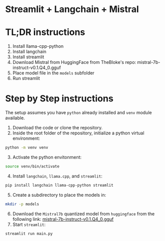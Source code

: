 # Streamlit + Langchain + Mistral

# TL;DR instructions

1. Install llama-cpp-python
2. Install langchain
3. Install streamlit
4. Download Mistral from HuggingFace from TheBloke's repo: mistral-7b-instruct-v0.1.Q4_0.gguf
5. Place model file in the `models` subfolder
6. Run streamlit

# Step by Step instructions

The setup assumes you have `python` already installed and `venv` module available.

1. Download the code or clone the repository.
2. Inside the root folder of the repository, initialize a python virtual environment:
```bash
python -m venv venv
```
3. Activate the python envitonment:
```bash
source venv/bin/activate
```
4. Install `langchain`, `llama.cpp`, and `streamlit`:
```bash
pip install langchain llama-cpp-python streamlit
```
5. Create a subdirectory to place the models in:
```bash
mkdir -p models
```
6. Download the `Mistral7b` quantized model from `huggingface` from the following link:
[mistral-7b-instruct-v0.1.Q4_0.gguf](https://huggingface.co/TheBloke/Mistral-7B-Instruct-v0.1-GGUF/resolve/main/mistral-7b-instruct-v0.1.Q4_0.gguf)
7. Start `streamlit`:
```bash
streamlit run main.py
```
